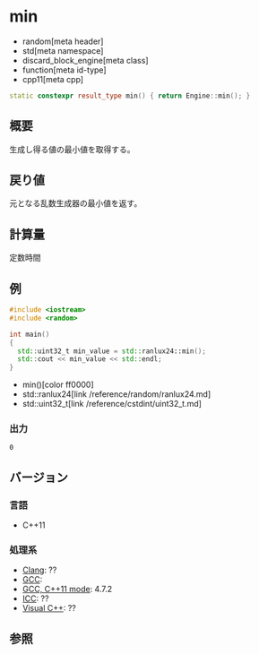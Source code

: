# min
* random[meta header]
* std[meta namespace]
* discard_block_engine[meta class]
* function[meta id-type]
* cpp11[meta cpp]

```cpp
static constexpr result_type min() { return Engine::min(); }
```

## 概要
生成し得る値の最小値を取得する。


## 戻り値
元となる乱数生成器の最小値を返す。


## 計算量
定数時間


## 例
```cpp example
#include <iostream>
#include <random>

int main()
{
  std::uint32_t min_value = std::ranlux24::min();
  std::cout << min_value << std::endl;
}
```
* min()[color ff0000]
* std::ranlux24[link /reference/random/ranlux24.md]
* std::uint32_t[link /reference/cstdint/uint32_t.md]

### 出力
```
0
```

## バージョン
### 言語
- C++11

### 処理系
- [Clang](/implementation.md#clang): ??
- [GCC](/implementation.md#gcc): 
- [GCC, C++11 mode](/implementation.md#gcc): 4.7.2
- [ICC](/implementation.md#icc): ??
- [Visual C++](/implementation.md#visual_cpp): ??


## 参照


